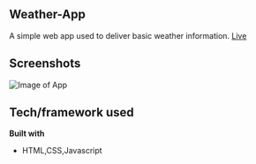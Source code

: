 
## Weather-App
A simple web app used to deliver basic weather information.
[Live](https://weather-app-dmc.herokuapp.com)

## Screenshots
![Image of App]('public/Screenshot_1.png')

## Tech/framework used

<b>Built with</b>
- HTML,CSS,Javascript
